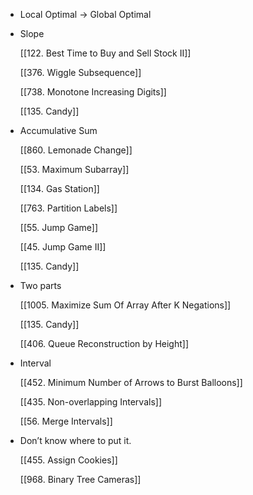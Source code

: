 - Local Optimal → Global Optimal
- Slope
    
    [[122. Best Time to Buy and Sell Stock II]]
    
    [[376. Wiggle Subsequence]]
    
    [[738. Monotone Increasing Digits]]
    
    [[135. Candy]]
    
- Accumulative Sum
    
    [[860. Lemonade Change]]
    
    [[53. Maximum Subarray]]
    
    [[134. Gas Station]]
    
    [[763. Partition Labels]]
    
    [[55. Jump Game]]
    
    [[45. Jump Game II]]
    
    [[135. Candy]]
    
- Two parts
    
    [[1005. Maximize Sum Of Array After K Negations]]
    
    [[135. Candy]]
    
    [[406. Queue Reconstruction by Height]]
    
- Interval
    
    [[452. Minimum Number of Arrows to Burst Balloons]]
    
    [[435. Non-overlapping Intervals]]
    
    [[56. Merge Intervals]]
    
- Don’t know where to put it.
    
    [[455. Assign Cookies]]
    
    [[968. Binary Tree Cameras]]